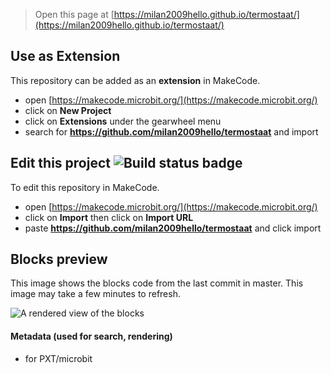 
> Open this page at [https://milan2009hello.github.io/termostaat/](https://milan2009hello.github.io/termostaat/)

## Use as Extension

This repository can be added as an **extension** in MakeCode.

* open [https://makecode.microbit.org/](https://makecode.microbit.org/)
* click on **New Project**
* click on **Extensions** under the gearwheel menu
* search for **https://github.com/milan2009hello/termostaat** and import

## Edit this project ![Build status badge](https://github.com/milan2009hello/termostaat/workflows/MakeCode/badge.svg)

To edit this repository in MakeCode.

* open [https://makecode.microbit.org/](https://makecode.microbit.org/)
* click on **Import** then click on **Import URL**
* paste **https://github.com/milan2009hello/termostaat** and click import

## Blocks preview

This image shows the blocks code from the last commit in master.
This image may take a few minutes to refresh.

![A rendered view of the blocks](https://github.com/milan2009hello/termostaat/raw/master/.github/makecode/blocks.png)

#### Metadata (used for search, rendering)

* for PXT/microbit
<script src="https://makecode.com/gh-pages-embed.js"></script><script>makeCodeRender("{{ site.makecode.home_url }}", "{{ site.github.owner_name }}/{{ site.github.repository_name }}");</script>
